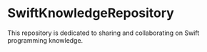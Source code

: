 # SwiftKnowledgeRepository
This repository is dedicated to sharing and collaborating on Swift programming knowledge.
